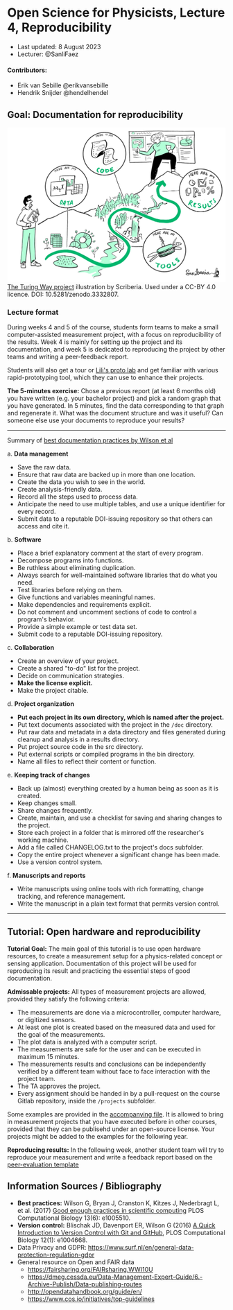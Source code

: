# Open Science for Physicists, Lecture 4, Reproducibility

+ Last updated: 8 August 2023
+ Lecturer: @SanliFaez 

#### Contributors: 
+ Erik van Sebille @erikvansebille
+ Hendrik Snijder @hendelhendel

## Goal: Documentation for reproducibility

![Project documentation illustrated as a roadmap](reproducibility.jpg)
[The Turing Way project](https://the-turing-way.netlify.app/reproducible-research/reproducible-research) illustration by Scriberia. Used under a CC-BY 4.0 licence. DOI: 10.5281/zenodo.3332807.

### Lecture format
During weeks 4 and 5 of the course, students form teams to make a small computer-assisted measurement project, with a focus on reproducibility of the results. Week 4 is mainly for setting up the project and its documentation, and week 5 is dedicated to reproducing the project by other teams and writing a peer-feedback report. 

Students will also get a tour or [Lili's proto lab](https://www.uu.nl/lpl) and get familiar with various rapid-prototyping tool, which they can use to enhance their projects.

**The 5-minutes exercise:** Chose a previous report (at least 6 months old) you have written (e.g. your bachelor project) and pick a random graph that you have generated. In 5 minutes, find the data corresponding to that graph and regenerate it. What was the document structure and was it useful? Can someone else use your documents to reproduce your results?

---
Summary of [best documentation practices by Wilson et al ](https://doi.org/10.1371/journal.pcbi.1005510)

a. **Data management**
  + Save the raw data. 
  + Ensure that raw data are backed up in more than one location. 
  + Create the data you wish to see in the
  world. 
  + Create analysis-friendly data. 
  + Record all the steps used to process data. 
  + Anticipate the need to use multiple
  tables, and use a unique identifier for every record. 
  + Submit data to a reputable DOI-issuing repository so that others
  can access and cite it.

b. **Software**
  + Place a brief explanatory comment at the start of every program. 
  + Decompose programs into functions. 
  + Be ruthless about eliminating duplication. 
  + Always search for well-maintained software libraries that do what you need. 
  + Test libraries before relying on them. 
  + Give functions and variables meaningful names. 
  + Make dependencies and requirements explicit. 
  + Do not comment and uncomment sections of code to control a program's behavior.
  + Provide a simple example or test data set. 
  + Submit code to a reputable DOI-issuing repository.

c. **Collaboration**
  + Create an overview of your project. 
  + Create a shared "to-do" list for the project. 
  + Decide on communication strategies. 
  + **Make the license explicit.**
  + Make the project citable. 

d. **Project organization**
  + **Put each project in its own directory, which is named after the project.** 
  + Put text documents associated with the project in the `/doc` directory. 
  + Put raw data and metadata in a data directory and files generated during cleanup and analysis in a results directory. 
  + Put project source code in the src directory. 
  + Put external scripts or compiled programs in the bin directory. 
  + Name all files to reflect their content or function.
   
e. **Keeping track of changes** 
  + Back up (almost) everything created by a human being as soon as it is created. 
  + Keep changes small. 
  + Share changes frequently. 
  + Create, maintain, and use a checklist for saving and sharing changes to the project.
  + Store each project in a folder that is mirrored off the researcher's working machine. 
  + Add a file called CHANGELOG.txt to the project's docs subfolder. 
  + Copy the entire project whenever a significant change has been made. 
  + Use a version control system.

 f. **Manuscripts and reports**
   + Write manuscripts using online tools with rich formatting, change tracking, and reference management. 
   + Write the manuscript in a plain text format that permits version control.
---
   



## Tutorial: Open hardware and reproducibility 
**Tutorial Goal:**
The main goal of this tutorial is to use open hardware resources, to create a measurement setup for a physics-related concept or sensing application. Documentation of this project will be used for reproducing its result and practicing the essential steps of good documentation.

**Admissable projects:** 
All types of measurement projects are allowed, provided they satisfy the following criteria:
+ The measurements are done via a microcontroller, computer hardware, or digitized sensors.
+ At least one plot is created based on the measured data and used for the goal of the measurements.
+ The plot data is analyzed with a computer script.
+ The measurements are safe for the user and can be executed in maximum 15 minutes.
+ The measurements results and conclusions can be independently verified by a different team without face to face interaction with the project team.
+ The TA approves the project. 
+ Every assignment should be handed in by a pull-request on the course Gitlab repository, inside the `/projects` subfolder. 

Some examples are provided in the [accompanying file](OpenHardwareExamples.md). It is allowed to bring in measurement projects that you have executed before in other courses, provided that they can be publisehd under an open-source license. Your projects might be added to the examples for the following year.

**Reproducing results:**
In the following week, another student team will try to reproduce your measurement and write a feedback report based on the [peer-evaluation template](../Week5/peer_evaluation_FORWHICHPROJECT.md)

## Information Sources / Bibliography
+ **Best practices:**  Wilson G, Bryan J, Cranston K, Kitzes J, Nederbragt L, et al. (2017) [Good enough practices in scientific computing](https://doi.org/10.1371/journal.pcbi.1005510) PLOS Computational Biology 13(6): e1005510. 
+ **Version control:** Blischak JD, Davenport ER, Wilson G (2016) [A Quick Introduction to Version Control with Git and GitHub](https://doi.org/10.1371/journal.pcbi.1004668), PLOS Computational Biology 12(1): e1004668.  
+ Data Privacy and GDPR: https://www.surf.nl/en/general-data-protection-regulation-gdpr 
+ General resource on Open and FAIR data
  + https://fairsharing.org/FAIRsharing.WWI10U
  + https://dmeg.cessda.eu/Data-Management-Expert-Guide/6.-Archive-Publish/Data-publishing-routes
  + http://opendatahandbook.org/guide/en/
  + https://www.cos.io/initiatives/top-guidelines
